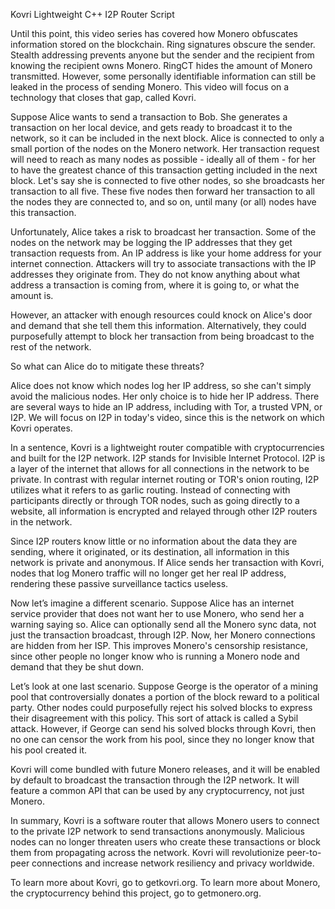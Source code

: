 Kovri Lightweight C++ I2P Router Script

Until this point, this video series has covered how Monero obfuscates information stored on the blockchain.
Ring signatures obscure the sender.
Stealth addressing prevents anyone but the sender and the recipient from knowing the recipient owns Monero.
RingCT hides the amount of Monero transmitted.
However, some personally identifiable information can still be leaked in the process of sending Monero.
This video will focus on a technology that closes that gap, called Kovri.

Suppose Alice wants to send a transaction to Bob.
She generates a transaction on her local device, and gets ready to broadcast it to the network, so it can be included in the next block.
Alice is connected to only a small portion of the nodes on the Monero network. Her transaction request will need to reach as many nodes as possible - ideally all of them - for her to have the greatest chance of this transaction getting included in the next block.
Let's say she is connected to five other nodes, so she broadcasts her transaction to all five.
These five nodes then forward her transaction to all the nodes they are connected to, and so on, until many (or all) nodes have this transaction.

Unfortunately, Alice takes a risk to broadcast her transaction.
Some of the nodes on the network may be logging the IP addresses that they get transaction requests from.
An IP address is like your home address for your internet connection.
Attackers will try to associate transactions with the IP addresses they originate from.
They do not know anything about what address a transaction is coming from, where it is going to, or what the amount is.

However, an attacker with enough resources could knock on Alice's door and demand that she tell them this information. 
Alternatively, they could purposefully attempt to block her transaction from being broadcast to the rest of the network.

So what can Alice do to mitigate these threats?

Alice does not know which nodes log her IP address, so she can't simply avoid the malicious nodes.
Her only choice is to hide her IP address.
There are several ways to hide an IP address, including with Tor, a trusted VPN, or I2P.
We will focus on I2P in today's video, since this is the network on which Kovri operates.

In a sentence, Kovri is a lightweight router compatible with cryptocurrencies and built for the I2P network.
I2P stands for Invisible Internet Protocol.
I2P is a layer of the internet that allows for all connections in the network to be private.
In contrast with regular internet routing or TOR's onion routing, I2P utilizes what it refers to as garlic routing.
Instead of connecting with participants directly or through TOR nodes, such as going directly to a website, all information is encrypted and relayed through other I2P routers in the network.

Since I2P routers know little or no information about the data they are sending, where it originated, or its destination, all information in this network is private and anonymous.
If Alice sends her transaction with Kovri, nodes that log Monero traffic will no longer get her real IP address, rendering these passive surveillance tactics useless.

Now let’s imagine a different scenario.
Suppose Alice has an internet service provider that does not want her to use Monero, who send her a warning saying so.
Alice can optionally send all the Monero sync data, not just the transaction broadcast, through I2P.
Now, her Monero connections are hidden from her ISP.
This improves Monero's censorship resistance, since other people no longer know who is running a Monero node and demand that they be shut down.

Let’s look at one last scenario.
Suppose George is the operator of a mining pool that controversially donates a portion of the block reward to a political party.
Other nodes could purposefully reject his solved blocks to express their disagreement with this policy.
This sort of attack is called a Sybil attack.
However, if George can send his solved blocks through Kovri, then no one can censor the work from his pool, since they no longer know that his pool created it.

Kovri will come bundled with future Monero releases, and it will be enabled by default to broadcast the transaction through the I2P network.
It will feature a common API that can be used by any cryptocurrency, not just Monero.

In summary, Kovri is a software router that allows Monero users to connect to the private I2P network to send transactions anonymously.
Malicious nodes can no longer threaten users who create these transactions or block them from propagating across the network. 
Kovri will revolutionize peer-to-peer connections and increase network resiliency and privacy worldwide.

To learn more about Kovri, go to getkovri.org. To learn more about Monero, the cryptocurrency behind this project, go to getmonero.org.
